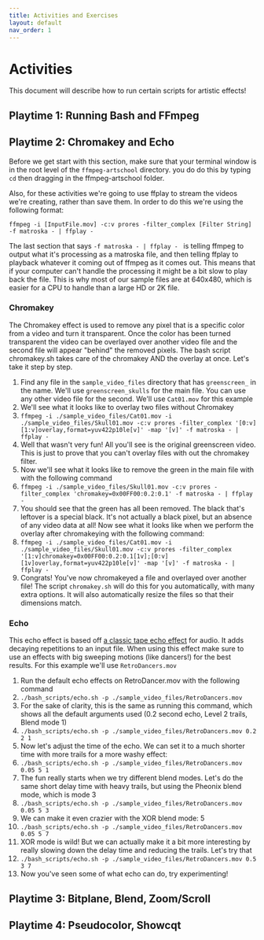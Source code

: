 ```yaml
---
title: Activities and Exercises
layout: default
nav_order: 1
---
```


# Activities

This document will describe how to run certain scripts for artistic effects!

## Playtime 1: Running Bash and FFmpeg

## Playtime 2: Chromakey and Echo

Before we get start with this section, make sure that your terminal window is in the root level of the `ffmpeg-artschool` directory. you do do this by typing `cd` then dragging in the ffmpeg-artschool folder.

Also, for these activities we're going to use ffplay to stream the videos we're creating, rather than save them. In order to do this we're using the following format:

```
ffmpeg -i [InputFile.mov] -c:v prores -filter_complex [Filter String] -f matroska - | ffplay -
```

The last section that says `-f matroska - | ffplay - ` is telling ffmpeg to output what it's processing as a matroska file, and then telling ffplay to playback whatever it coming out of ffmpeg as it comes out. This means that if your computer can't handle the processing it might be a bit slow to play back the file. This is why most of our sample files are at 640x480, which is easier for a CPU to handle than a large HD or 2K file.

### Chromakey
The Chromakey effect is used to remove any pixel that is a specific color from a video and turn it transparent. Once the color has been turned transparent the video can be overlayed over another video file and the second file will appear "behind" the removed pixels. The bash script chromakey.sh takes care of the chromakey AND the overlay at once. Let's take it step by step.

1. Find any file in the `sample_video_files` directory that has `greenscreen_` in the name. We'll use `greenscreen_skulls` for the main file. You can use any other video file for the second. We'll use `Cat01.mov` for this example
2. We'll see what it looks like to overlay two files without Chromakey
3. `ffmpeg -i ./sample_video_files/Cat01.mov -i ./sample_video_files/Skull01.mov -c:v prores -filter_complex '[0:v][1:v]overlay,format=yuv422p10le[v]' -map '[v]' -f matroska - | ffplay - `
4. Well that wasn't very fun! All you'll see is the original greenscreen video. This is just to prove that you can't overlay files with out the chromakey filter.
5. Now we'll see what it looks like to remove the green in the main file with with the following command
6. `ffmpeg -i ./sample_video_files/Skull01.mov -c:v prores -filter_complex 'chromakey=0x00FF00:0.2:0.1' -f matroska - | ffplay -`
7. You should see that the green has all been removed. The black that's leftover is a special black. It's not actually a black pixel, but an absence of any video data at all! Now see what it looks like when we perform the overlay after chromakeying with the following command:
8. `ffmpeg -i ./sample_video_files/Cat01.mov -i ./sample_video_files/Skull01.mov -c:v prores -filter_complex '[1:v]chromakey=0x00FF00:0.2:0.1[1v];[0:v][1v]overlay,format=yuv422p10le[v]' -map '[v]' -f matroska - | ffplay - `
9. Congrats! You've now chromakeyed a file and overlayed over another file! The script `chromakey.sh` will do this for you automatically, with many extra options. It will also automatically resize the files so that their dimensions match.

### Echo
This echo effect is based off [a classic tape echo effect](https://www.youtube.com/watch?v=y3Whi-g-0A0) for audio. It adds decaying repetitions to an input file. When using this effect make sure to use an effects with big sweeping motions (like dancers!) for the best results. For this example we'll use `RetroDancers.mov`

1. Run the default echo effects on RetroDancer.mov with the following command
2. `./bash_scripts/echo.sh -p ./sample_video_files/RetroDancers.mov`
3. For the sake of clarity, this is the same as running this command, which shows all the default arguments used (0.2 second echo, Level 2 trails, Blend mode 1)
4. `./bash_scripts/echo.sh -p ./sample_video_files/RetroDancers.mov 0.2 2 1`
5. Now let's adjust the time of the echo. We can set it to a much shorter time with more trails for a more washy effect:
6. `./bash_scripts/echo.sh -p ./sample_video_files/RetroDancers.mov 0.05 5 1`
7. The fun really starts when we try different blend modes. Let's do the same short delay time with heavy trails, but using the Pheonix blend mode, which is mode 3
8. `./bash_scripts/echo.sh -p ./sample_video_files/RetroDancers.mov 0.05 5 3`
9. We can make it even crazier with the XOR blend mode: 5
10. `./bash_scripts/echo.sh -p ./sample_video_files/RetroDancers.mov 0.05 5 7`
11. XOR mode is wild! But we can actually make it a bit more interesting by really slowing down the delay time and reducing the trails. Let's try that
12. `./bash_scripts/echo.sh -p ./sample_video_files/RetroDancers.mov 0.5 3 7`
13. Now you've seen some of what echo can do, try experimenting!

## Playtime 3: Bitplane, Blend, Zoom/Scroll

## Playtime 4: Pseudocolor, Showcqt
